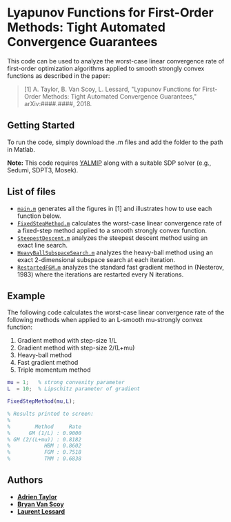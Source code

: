# Lyapunov Functions for First-Order Methods: Tight Automated Convergence Guarantees

This code can be used to analyze the worst-case linear convergence rate of first-order optimization algorithms applied to smooth strongly convex functions as described in the paper:

> [1] A. Taylor, B. Van Scoy, L. Lessard, "Lyapunov Functions for First-Order Methods: Tight Automated Convergence Guarantees," arXiv:####.####, 2018.

## Getting Started

To run the code, simply download the .m files and add the folder to the path in Matlab.

**Note:** This code requires [YALMIP](https://yalmip.github.io/) along with a suitable SDP solver (e.g., Sedumi, SDPT3, Mosek).


## List of files

- [`main.m`](main.m) generates all the figures in [1] and illustrates how to use each function below.
- [`FixedStepMethod.m`](FixedStepMethod.m) calculates the worst-case linear convergence rate of a fixed-step method applied to a smooth strongly convex function.
- [`SteepestDescent.m`](SteepestDescent.m) analyzes the steepest descent method using an exact line search.
- [`HeavyBallSubspaceSearch.m`](HeavyBallSubspaceSearch.m) analyzes the heavy-ball method using an exact 2-dimensional subspace search at each iteration.
- [`RestartedFGM.m`](FixedStepMethod.m) analyzes the standard fast gradient method in (Nesterov, 1983) where the iterations are restarted every N iterations.


## Example

The following code calculates the worst-case linear convergence rate of the following methods when applied to an L-smooth mu-strongly convex function:
 1) Gradient method with step-size 1/L
 2) Gradient method with step-size 2/(L+mu)
 3) Heavy-ball method
 4) Fast gradient method
 5) Triple momentum method

```Matlab
mu = 1;   % strong convexity parameter
L  = 10;  % Lipschitz parameter of gradient

FixedStepMethod(mu,L);

% Results printed to screen:
% 
%        Method     Rate
%      GM (1/L) : 0.9000
% GM (2/(L+mu)) : 0.8182
%           HBM : 0.8602
%           FGM : 0.7518
%           TMM : 0.6838
```

## Authors

- [**Adrien Taylor**](http://www.di.ens.fr/~ataylor/)
- [**Bryan Van Scoy**](vanscoy@wisc.edu)
- [**Laurent Lessard**](http://www.laurentlessard.com/)
